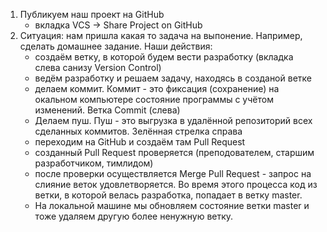 1. Публикуем наш проект на GitHub
   -  вкладка VCS -> Share Project on GitHub
2. Ситуация: нам пришла какая то задача на выпонение. Например, сделать домашнее задание. Наши действия:
   - создаём ветку, в которой будем вести разработку (вкладка слева санизу Version Control)
   - ведём разработку и решаем задачу, находясь в созданой ветке
   - делаем коммит. Коммит - это фиксация (сохранение) на окальном компьютере состояние программы с учётом
     изменений. Ветка Commit (слева)
   - Делаем пуш. Пуш - это выгрузка в удалённой репозиторий всех сделанных коммитов. Зелённая стрелка справа
   - переходим на GitHub и создаём там Pull Request
   - созданный Pull Request проверяется (преподователем, старшим разработчиком, тимлидом)
   - после проверки осуществляется Merge Pull Request - запрос на слияние веток удовлетворяется. Во время этого процесса
    код из ветки, в которой велась разработка, попадает в ветку master.
   - На локальной машине мы обновляем состояние ветки master и тоже удаляем другую более ненужную ветку.
   
   